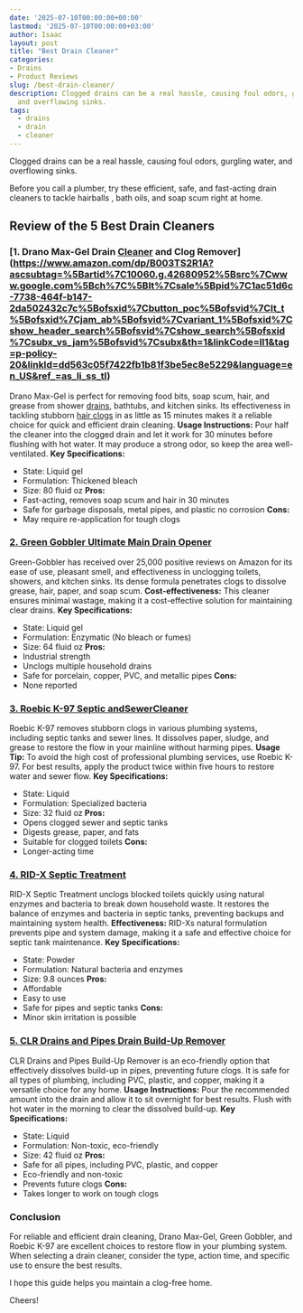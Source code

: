 ```yaml
---
date: '2025-07-10T00:00:00+00:00'
lastmod: '2025-07-10T00:00:00+03:00'
author: Isaac
layout: post
title: "Best Drain Cleaner"
categories:
- Drains
- Product Reviews
slug: /best-drain-cleaner/
description: Clogged drains can be a real hassle, causing foul odors, gurgling water,
  and overflowing sinks.
tags: 
  - drains
  - drain
  - cleaner
---
```

Clogged drains can be a real hassle, causing foul odors, gurgling water, and overflowing sinks.

Before you call a plumber, try these efficient, safe, and fast-acting drain cleaners to tackle
hairballs
, bath oils, and soap scum right at home.
## Review of the 5 Best Drain Cleaners
### [1. Drano Max-Gel Drain [Cleaner](/posts/best-shower-drain-cleaner/) and Clog Remover](https://www.amazon.com/dp/B003TS2R1A?ascsubtag=%5Bartid%7C10060.g.42680952%5Bsrc%7Cwww.google.com%5Bch%7C%5Blt%7Csale%5Bpid%7C1ac51d6c-7738-464f-b147-2da502432c7c%5Bofsxid%7Cbutton_poc%5Bofsvid%7Clt_t%5Bofsxid%7Cjam_ab%5Bofsvid%7Cvariant_1%5Bofsxid%7Cshow_header_search%5Bofsvid%7Cshow_search%5Bofsxid%7Csubx_vs_jam%5Bofsvid%7Csubx&th=1&linkCode=ll1&tag=p-policy-20&linkId=dd563c05f7422fb1b81f3be5ec8e5229&language=en_US&ref_=as_li_ss_tl)
Drano Max-Gel
is perfect for removing food bits, soap scum, hair, and grease from shower [drains](/posts/how-drain-cleaners-work/), bathtubs, and kitchen sinks. Its effectiveness in tackling stubborn
[hair clogs](https://pestpolicy.com/how-to-unclog-a-bathtub-drain-with-standing-water/)
in as little as 15 minutes makes it a reliable choice for quick and efficient drain cleaning.
**Usage Instructions:**
Pour half the cleaner into the clogged drain and let it work for 30 minutes before flushing with hot water. It may produce a strong odor, so keep the area well-ventilated.
**Key Specifications:**
- State: Liquid gel
- Formulation: Thickened bleach
- Size: 80 fluid oz
**Pros:**
- Fast-acting, removes soap scum and hair in 30 minutes
- Safe for garbage disposals, metal pipes, and plastic  no corrosion
**Cons:**
- May require re-application for tough clogs
### [2. Green Gobbler Ultimate Main Drain Opener](https://www.amazon.com/Green-Gobbler-Ultimate-Cleaner-Remover/dp/B0149L455G?th=1&linkCode=ll1&tag=p-policy-20&linkId=db06b21c02fac9fc468829af88c8e1a8&language=en_US&ref_=as_li_ss_tl)
Green-Gobbler
has received over 25,000 positive reviews on Amazon for its ease of use, pleasant smell, and effectiveness in unclogging toilets, showers, and kitchen sinks. Its dense formula penetrates clogs to dissolve grease, hair, paper, and soap scum.
**Cost-effectiveness:**
This cleaner ensures minimal wastage, making it a cost-effective solution for maintaining clear drains.
**Key Specifications:**
- State: Liquid gel
- Formulation: Enzymatic (No bleach or fumes)
- Size: 64 fluid oz
**Pros:**
- Industrial strength
- Unclogs multiple household drains
- Safe for porcelain, copper, PVC, and metallic pipes
**Cons:**
- None reported
### [3. Roebic K-97 Septic andSewerCleaner](https://www.amazon.com/Roebic-Exclusive-Biodegradable-Bacteria-K-97-Q-4/dp/B000BPIM1I?&linkCode=ll1&tag=p-policy-20&linkId=eab46d54529c5df0a12faba3af15ad67&language=en_US&ref_=as_li_ss_tl)
Roebic K-97 removes stubborn clogs in various plumbing systems, including septic tanks and sewer lines. It dissolves paper, sludge, and grease to restore the flow in your mainline without harming pipes.
**Usage Tip:**
To avoid the high cost of professional plumbing services, use Roebic K-97. For best results, apply the product twice within five hours to restore water and sewer flow.
**Key Specifications:**
- State: Liquid
- Formulation: Specialized bacteria
- Size: 32 fluid oz
**Pros:**
- Opens clogged sewer and septic tanks
- Digests grease, paper, and fats
- Suitable for clogged toilets
**Cons:**
- Longer-acting time
### [4. RID-X Septic Treatment](https://www.amazon.com/RID-X-Septic-Treatment-Supply-Powder/dp/B000PINS38?th=1&linkCode=ll1&tag=p-policy-20&linkId=9fd922f40a15826ca2148a0eeca77824&language=en_US&ref_=as_li_ss_tl)
RID-X Septic Treatment unclogs blocked toilets quickly using natural enzymes and bacteria to break down household waste. It restores the balance of enzymes and bacteria in septic tanks, preventing backups and maintaining system health.
**Effectiveness:**
RID-Xs natural formulation prevents pipe and system damage, making it a safe and effective choice for septic tank maintenance.
**Key Specifications:**
- State: Powder
- Formulation: Natural bacteria and enzymes
- Size: 9.8 ounces
**Pros:**
- Affordable
- Easy to use
- Safe for pipes and septic tanks
**Cons:**
- Minor skin irritation is possible
### [5. CLR Drains and Pipes Drain Build-Up Remover](https://www.amazon.com/dp/B0BHL1XRLF?ascsubtag=%5Bartid%7C10060.g.42680952%5Bsrc%7Cwww.google.com%5Bch%7C%5Blt%7C%5Bpid%7C2fa3d76b-bdd7-4249-9966-011e6ac0da0e%5Bofsxid%7Cbutton_poc%5Bofsvid%7Clt_t%5Bofsxid%7Cjam_ab%5Bofsvid%7Cvariant_1%5Bofsxid%7Cshow_header_search%5Bofsvid%7Cshow_search%5Bofsxid%7Csubx_vs_jam%5Bofsvid%7Csubx&th=1&linkCode=ll1&tag=p-policy-20&linkId=ada207c5d15abd9fc52bb70d6176b029&language=en_US&ref_=as_li_ss_tl)
CLR Drains and Pipes Build-Up Remover is an eco-friendly option that effectively dissolves build-up in pipes, preventing future clogs. It is safe for all types of plumbing, including PVC, plastic, and copper, making it a versatile choice for any home.
**Usage Instructions:**
Pour the recommended amount into the drain and allow it to sit overnight for best results. Flush with hot water in the morning to clear the dissolved build-up.
**Key Specifications:**
- State: Liquid
- Formulation: Non-toxic, eco-friendly
- Size: 42 fluid oz
**Pros:**
- Safe for all pipes, including PVC, plastic, and copper
- Eco-friendly and non-toxic
- Prevents future clogs
**Cons:**
- Takes longer to work on tough clogs
### Conclusion
For reliable and efficient drain cleaning, Drano Max-Gel, Green Gobbler, and Roebic K-97 are excellent choices to restore flow in your plumbing system. When selecting a drain cleaner, consider the type, action time, and specific use to ensure the best results.

I hope this guide helps you maintain a clog-free home.

Cheers!
